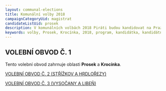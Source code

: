 ```yaml
---
layout: communal-elections
title: Komunální volby 2018
campaignCategoryUid: magistrat
candidateListUid: prosek
description: V komunálních volbách 2018 Piráti budou kandidovat na Praze 9. Jak na magistrát, tak i na jednotlivé městské obvody. Prosazujeme transparentní veřejnou správu, participaci veřejnosti, férový přístup ke všem způsobům dopravy a politiku, která využívá možností technologií 21. století pro otevřenou a demokratickou společnost.
keywords: volby, Prosek, Krocínka, 2018, program, kandidátka, kandidátní listina, kandidáti, komunální volby
---
```


VOLEBNÍ OBVOD Č. 1
------------------

Tento volební obvod zahrnuje oblasti **Prosek** a **Krocínka**.

[VOLEBNÍ OBVOD Č. 2 (STŘÍŽKOV A HRDLOŘEZY)](/komunalni-volby-2018/strizkov)

[VOLEBNÍ OBVOD Č. 3 (VYSOČANY A LIBEŇ)](/komunalni-volby-2018/vysocany)
